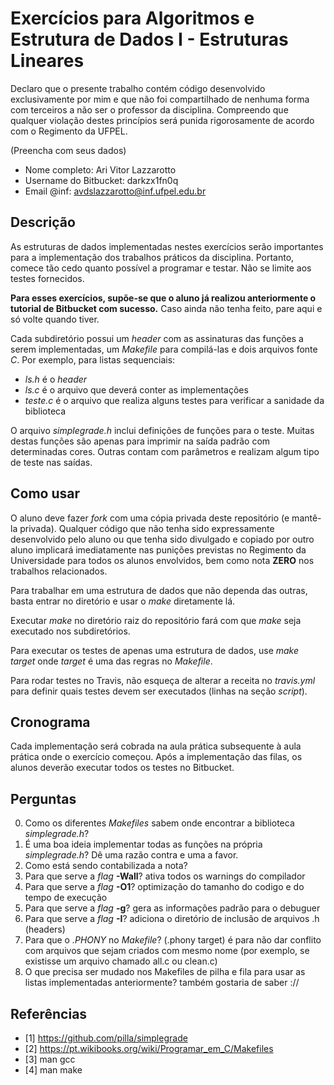 # Exercícios para Algoritmos e Estrutura de Dados I - Estruturas Lineares

Declaro que o presente trabalho contém código desenvolvido exclusivamente por mim e que não foi compartilhado de nenhuma forma com terceiros a não ser o professor da disciplina. Compreendo que qualquer violação destes princípios será punida rigorosamente de acordo com o Regimento da UFPEL.

(Preencha com seus dados)

- Nome completo: Ari Vitor Lazzarotto
- Username do Bitbucket: darkzx1fn0q
- Email @inf: avdslazzarotto@inf.ufpel.edu.br


## Descrição

As estruturas de dados implementadas nestes exercícios serão importantes para a implementação dos trabalhos práticos da disciplina. Portanto, comece tão cedo quanto possível a programar e testar. Não se limite aos testes fornecidos.

**Para esses exercícios, supõe-se que o aluno já realizou anteriormente o tutorial de Bitbucket com sucesso.** Caso ainda não tenha feito, pare aqui e só volte quando tiver.

Cada subdiretório possui um _header_ com as assinaturas das funções a serem implementadas, um _Makefile_ para compilá-las e dois arquivos fonte _C_. Por exemplo, para listas sequenciais:

* _ls.h_ é o _header_
* _ls.c_ é o arquivo que deverá conter as implementações
* _teste.c_ é o arquivo que realiza alguns testes para verificar a sanidade da biblioteca

O arquivo _simplegrade.h_ inclui definições de funções para o teste. Muitas destas funções são apenas para imprimir na saída padrão com determinadas cores. Outras contam com parâmetros e realizam algum tipo de teste nas saídas. 

## Como usar

O aluno deve fazer _fork_ com uma cópia privada deste repositório (e mantê-la privada). Qualquer código que não tenha sido expressamente desenvolvido pelo aluno ou que tenha sido divulgado e copiado por outro aluno implicará imediatamente nas punições previstas no Regimento da Universidade para todos os alunos envolvidos, bem como nota **ZERO** nos trabalhos relacionados.

Para trabalhar em uma estrutura de dados que não dependa das outras, basta entrar no diretório e usar o _make_ diretamente lá.

Executar _make_ no diretório raiz do repositório fará com que _make_ seja executado nos subdiretórios. 

Para executar os testes de apenas uma estrutura de dados, use _make target_ onde _target_ é uma das regras no _Makefile_.

Para rodar testes no Travis, não esqueça de alterar a receita no _travis.yml_ para definir quais testes devem ser executados (linhas na seção _script_).

##  Cronograma

Cada implementação será cobrada na aula prática subsequente à aula prática onde o exercício começou. Após a implementação das filas, os alunos deverão executar todos os testes no Bitbucket.

## Perguntas

0. Como os diferentes _Makefiles_ sabem onde encontrar a biblioteca _simplegrade.h_?
1. É uma boa ideia implementar todas as funções na própria _simplegrade.h_? Dê uma razão contra e uma a favor.
2. Como está sendo contabilizada a nota?
3. Para que serve a _flag_ **-Wall**? ativa todos os warnings do compilador
4. Para que serve a _flag_ **-O1**? optimização do tamanho do codigo e do tempo de execução
5. Para que serve a _flag_ **-g**? gera as informações padrão para o debuguer
6. Para que serve a _flag_ **-I**? adiciona o diretório de inclusão de arquivos .h (headers)
7. Para que o _.PHONY_ no _Makefile_? (.phony target) é para não dar conflito com arquivos que sejam criados com mesmo nome (por exemplo, se existisse um arquivo chamado all.c ou clean.c)
8. O que precisa ser mudado nos Makefiles de pilha e fila para usar as listas implementadas anteriormente? também gostaria de saber ://

## Referências

- [1] https://github.com/pilla/simplegrade
- [2] https://pt.wikibooks.org/wiki/Programar_em_C/Makefiles
- [3] man gcc
- [4] man make
 
